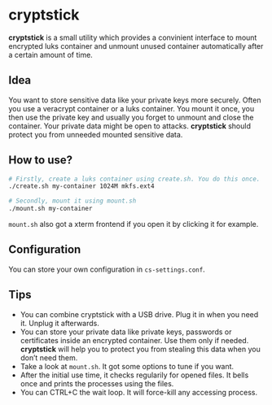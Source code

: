 # cryptstick

**cryptstick** is a small utility which provides a convinient interface to mount encrypted luks container and unmount unused container automatically after a certain amount of time.

## Idea

You want to store sensitive data like your private keys more securely. Often you use a veracrypt container or a luks container. You mount it once, you then use the private key and usually you forget to unmount and close the container. Your private data might be open to attacks. **cryptstick** should protect you from unneeded mounted sensitive data.

## How to use?

```bash
# Firstly, create a luks container using create.sh. You do this once.
./create.sh my-container 1024M mkfs.ext4

# Secondly, mount it using mount.sh
./mount.sh my-container
```

`mount.sh` also got a xterm frontend if you open it by clicking it for example.

## Configuration

You can store your own configuration in `cs-settings.conf`.

## Tips

* You can combine cryptstick with a USB drive. Plug it in when you need it. Unplug it afterwards.
* You can store your private data like private keys, passwords or certificates inside an encrypted container. Use them only if needed. **cryptstick** will help you to protect you from stealing this data when you don’t need them.
* Take a look at `mount.sh`. It got some options to tune if you want.
* After the initial use time, it checks regularily for opened files. It bells once and prints the processes using the files.
* You can CTRL+C the wait loop. It will force-kill any accessing process.
